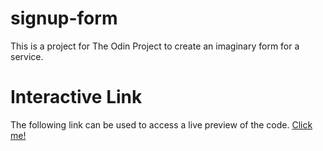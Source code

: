 # signup-form
This is a project for The Odin Project to create an imaginary form for a service. 

# Interactive Link
The following link can be used to access a live preview of the code. <a href="https://hewittaj.github.io/signup-form/">Click me!</a>
